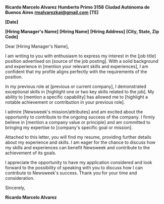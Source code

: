 
**Ricardo Marcelo Alvarez**
**Humberto Primo 3158**
**Ciudad Autónoma de Buenos Aires**
**rmalvarezkai@gmail.com**
**[TE]**

**[Date]**

**[Hiring Manager's Name]**
**[Hiring Name]**
**[Hiring Address]**
**[City, State, Zip Code]**

Dear [Hiring Manager's Name],

I am writing to you with enthusiasm to express my interest in the [job title] position advertised on [source of the job posting]. With a solid background and experience in [mention your relevant skills and experiences], I am confident that my profile aligns perfectly with the requirements of the position.

In my previous role at [previous or current company], I demonstrated exceptional skills in [highlight one or two key skills related to the job]. My ability to [mention a specific capability] has allowed me to [highlight a notable achievement or contribution in your previous role].

I admire [Newsweek's mission/attributes] and am excited about the opportunity to contribute to the ongoing success of the company. I firmly believe in [mention a company value or principle] and am committed to bringing my expertise to [company's specific goal or mission].

Attached to this letter, you will find my resume, providing further details about my experience and skills. I am eager for the chance to discuss how my skills and experiences can benefit Newsweek and contribute to the achievement of its goals.

I appreciate the opportunity to have my application considered and look forward to the possibility of speaking with you to discuss how I can contribute to Newsweek's success. Thank you for your time and consideration.

Sincerely,

**Ricardo Marcelo Alvarez**

